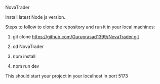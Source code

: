 NovaTrader

Install latest Node js version.

Steps to follow to clone the repository and run it in your local machines:

1. git clone https://github.com/Guruprasad1399/NovaTrader.git

2. cd NovaTrader

3. npm install

4. npm run dev

This should start your project in your localhost in port 5173
